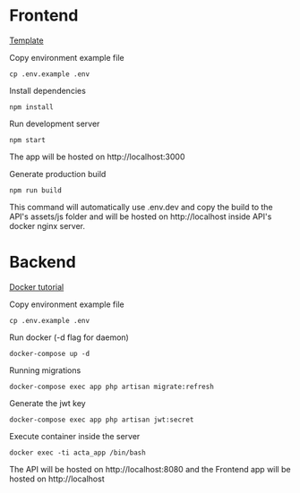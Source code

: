 # Frontend
[Template](https://dali110.github.io/react-material-admin/)

Copy environment example file
```
cp .env.example .env
```

Install dependencies
```
npm install
```

Run development server
```
npm start
```
The app will be hosted on http://localhost:3000


Generate production build
```
npm run build
```
This command will automatically use .env.dev and copy the build to the API's assets/js folder and will be hosted on http://localhost inside API's docker nginx server.


# Backend

[Docker tutorial](https://www.digitalocean.com/community/tutorials/how-to-set-up-laravel-nginx-and-mysql-with-docker-compose-pt)


Copy environment example file
```
cp .env.example .env
```

Run docker (-d flag for daemon)
```
docker-compose up -d
```

Running migrations
```
docker-compose exec app php artisan migrate:refresh
```

Generate the jwt key
```
docker-compose exec app php artisan jwt:secret
```

Execute container inside the server
```
docker exec -ti acta_app /bin/bash
```

The API will be hosted on http://localhost:8080 and the Frontend app will be hosted on http://localhost
